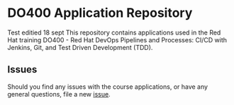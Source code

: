 # DO400 Application Repository
Test editied
18 sept
This repository contains applications used in the Red Hat training DO400 -
Red Hat DevOps Pipelines and Processes: CI/CD with Jenkins, Git, and Test Driven Development (TDD).

## Issues

Should you find any issues with the course applications, or have any general
questions, file a new [issue](https://github.com/RedHatTraining/DO400-apps/issues/new).
